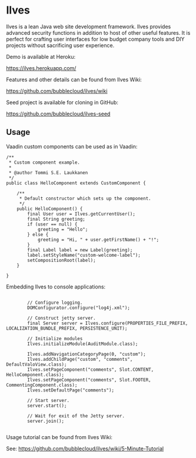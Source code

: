 Ilves
=====

Ilves is a lean Java web site development framework. Ilves provides advanced security functions in addition to host of 
other useful features. It is perfect for crafting user interfaces for low budget company tools and DIY projects without
sacrificing user experience.

Demo is available at Heroku:

https://ilves.herokuapp.com/

Features and other details can be found from Ilves Wiki:

https://github.com/bubblecloud/ilves/wiki

Seed project is available for cloning in GitHub:

https://github.com/bubblecloud/ilves-seed

Usage
-----

Vaadin custom components can be used as in Vaadin:

```
/**
 * Custom component example.
 *
 * @author Tommi S.E. Laukkanen
 */
public class HelloComponent extends CustomComponent {

    /**
     * Default constructor which sets up the component.
     */
    public HelloComponent() {
        final User user = Ilves.getCurrentUser();
        final String greeting;
        if (user == null) {
            greeting = "Hello";
        } else {
            greeting = "Hi, " + user.getFirstName() + "!";
        }
        final Label label = new Label(greeting);
        label.setStyleName("custom-welcome-label");
        setCompositionRoot(label);
    }

}
```

Embedding Ilves to console applications:

```

        // Configure logging.
        DOMConfigurator.configure("log4j.xml");

        // Construct jetty server.
        final Server server = Ilves.configure(PROPERTIES_FILE_PREFIX, LOCALIZATION_BUNDLE_PREFIX, PERSISTENCE_UNIT);

        // Initialize modules
        Ilves.initializeModule(AuditModule.class);

        Ilves.addNavigationCategoryPage(0, "custom");
        Ilves.addChildPage("custom", "comments", DefaultValoView.class);
        Ilves.setPageComponent("comments", Slot.CONTENT, HelloComponent.class);
        Ilves.setPageComponent("comments", Slot.FOOTER, CommentingComponent.class);
        Ilves.setDefaultPage("comments");

        // Start server.
        server.start();

        // Wait for exit of the Jetty server.
        server.join();
        
```

Usage tutorial can be found from Ilves Wiki:

See: https://github.com/bubblecloud/ilves/wiki/5-Minute-Tutorial

